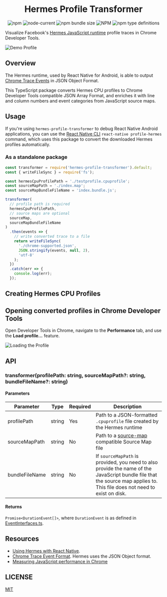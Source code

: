 <h1 align="center">
  Hermes Profile Transformer
</h1>

<p align="center">
<img alt="npm" src="https://img.shields.io/npm/v/hermes-profile-transformer">
<img alt="node-current" src="https://img.shields.io/node/v/hermes-profile-transformer">
<img alt="npm bundle size" src="https://img.shields.io/bundlephobia/min/hermes-profile-transformer">
<img alt="NPM" src="https://img.shields.io/npm/l/hermes-profile-transformer">
<img alt="npm type definitions" src="https://img.shields.io/npm/types/hermes-profile-transformer">
</p>

Visualize Facebook's [Hermes JavaScript runtime](https://github.com/facebook/hermes) profile traces in Chrome Developer Tools.

![Demo Profile](https://raw.githubusercontent.com/MLH-Fellowship/hermes-profile-transformer/master/assets/convertedProfile.png)

## Overview

The Hermes runtime, used by React Native for Android, is able to output [Chrome Trace Events](https://docs.google.com/document/d/1CvAClvFfyA5R-PhYUmn5OOQtYMH4h6I0nSsKchNAySU/preview) in JSON Object Format.

This TypeScript package converts Hermes CPU profiles to Chrome Developer Tools compatible JSON Array Format, and enriches it with line and column numbers and event categories from JavaScript source maps.

## Usage

If you're using `hermes-profile-transformer` to debug React Native Android applications, you can use the [React Native CLI](https://github.com/react-native-community/cli) `react-native profile-hermes` command, which uses this package to convert the downloaded Hermes profiles automatically.

### As a standalone package

```js
const transformer = require('hermes-profile-transformer').default;
const { writeFileSync } = require('fs');

const hermesCpuProfilePath = './testprofile.cpuprofile';
const sourceMapPath = './index.map';
const sourceMapBundleFileName = 'index.bundle.js';

transformer(
  // profile path is required
  hermesCpuProfilePath,
  // source maps are optional
  sourceMap,
  sourceMapBundleFileName
)
  .then(events => {
    // write converted trace to a file
    return writeFileSync(
      './chrome-supported.json',
      JSON.stringify(events, null, 2),
      'utf-8'
    );
  })
  .catch(err => {
    console.log(err);
  });
```

## Creating Hermes CPU Profiles

## Opening converted profiles in Chrome Developer Tools

Open Developer Tools in Chrome, navigate to the **Performance** tab, and use the **Load profile...** feature.

![Loading the Profile](https://raw.githubusercontent.com/MLH-Fellowship/hermes-profile-transformer/master/assets/loading.png)

## API

### transformer(profilePath: string, sourceMapPath?: string, bundleFileName?: string)

#### Parameters

| Parameter      | Type   | Required | Description                                                                                                                                                               |
| -------------- | ------ | -------- | ------------------------------------------------------------------------------------------------------------------------------------------------------------------------- |
| profilePath    | string | Yes      | Path to a JSON-formatted `.cpuprofile` file created by the Hermes runtime                                                                                                 |
| sourceMapPath  | string | No       | Path to a [source-map](https://www.npmjs.com/package/source-map) compatible Source Map file                                                                               |
| bundleFileName | string | No       | If `sourceMapPath` is provided, you need to also provide the name of the JavaScript bundle file that the source map applies to. This file does not need to exist on disk. |

#### Returns

`Promise<DurationEvent[]>`, where `DurationEvent` is as defined in [EventInterfaces.ts](src/types/EventInterfaces.ts).

## Resources

- [Using Hermes with React Native](https://reactnative.dev/docs/hermes).
- [Chrome Trace Event Format](https://docs.google.com/document/d/1CvAClvFfyA5R-PhYUmn5OOQtYMH4h6I0nSsKchNAySU/preview). Hermes uses the JSON Object format.
- [Measuring JavaScript performance in Chrome](https://developers.google.com/web/tools/chrome-devtools/evaluate-performance/reference)

## LICENSE

[MIT](LICENSE)
